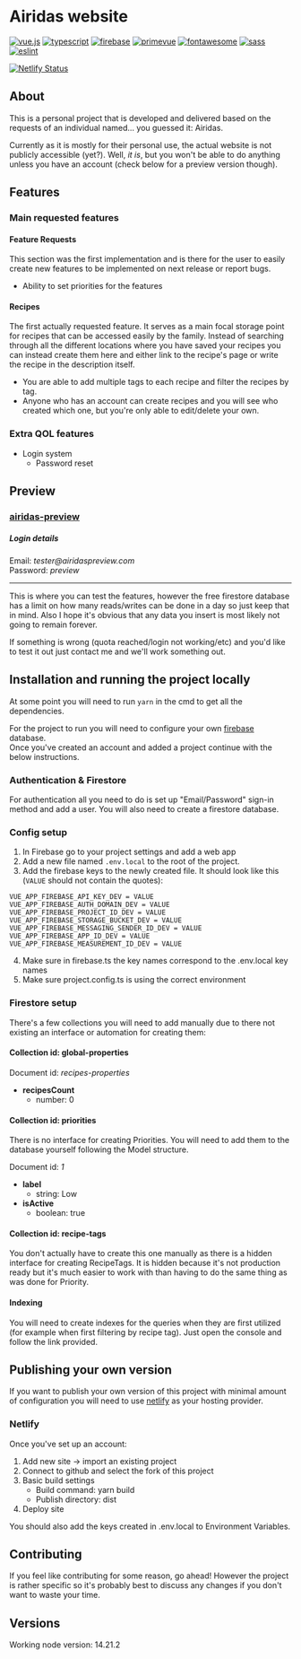 # Airidas website

[![vue.js](https://img.shields.io/static/v1?label=Vue.js&message=v3.2.19&color=4FC08D&style=flat-square&logo=vuedotjs)](https://vuejs.org/)
[![typescript](https://img.shields.io/static/v1?label=TypeScript&message=v4.1.6&color=4FC08D&style=flat-square&logo=typescript)](https://www.typescriptlang.org/)
[![firebase](https://img.shields.io/static/v1?label=Firebase&message=v9.5.0&color=4FC08D&style=flat-square&logo=firebase)](https://firebase.google.com)
[![primevue](https://img.shields.io/static/v1?label=PrimeVue&message=v3.10.0&color=4FC08D&style=flat-square&logo=)](https://www.primefaces.org/primevue)
[![fontawesome](https://img.shields.io/static/v1?label=FontAwesome&message=v5.15.4&color=4FC08D&style=flat-square&logo=fontawesome)](https://fontawesome.com/)
[![sass](https://img.shields.io/static/v1?label=Sass&message=v1.42.1&color=4FC08D&style=flat-square&logo=sass)](https://sass-lang.com/)
[![eslint](https://img.shields.io/static/v1?label=ESLint&message=v6.8.0&color=4FC08D&style=flat-square&logo=eslint)](https://eslint.org)
<!-- [![netlify](https://img.shields.io/static/v1?label=Netlify&message=Current&color=4FC08D&style=flat-square&logo=netlify)](https://www.netlify.com) -->
[![Netlify Status](https://api.netlify.com/api/v1/badges/bfa655cf-69bb-4cf5-af78-9dbba5b0c65d/deploy-status)](https://www.netlify.com)

## About
This is a personal project that is developed and delivered based on the requests of an individual named... you guessed it: Airidas.

Currently as it is mostly for their personal use, the actual website is not publicly accessible (yet?). Well, _it is_, but you won't be able to do anything unless you have an account (check below for a preview version though).

## Features

### Main requested features
#### Feature Requests
This section was the first implementation and is there for the user to easily create new features to be implemented on next release or report bugs.

- Ability to set priorities for the features

#### Recipes
The first actually requested feature. It serves as a main focal storage point for recipes that can be accessed easily by the family.
Instead of searching through all the different locations where you have saved your recipes you can instead create them here and either link to the recipe's page or write the recipe in the description itself.

- You are able to add multiple tags to each recipe and filter the recipes by tag.
- Anyone who has an account can create recipes and you will see who created which one, but you're only able to edit/delete your own.

### Extra QOL features

- Login system
  - Password reset

## Preview

### [airidas-preview](https://airidas-preview.netlify.app)

##### Login details
<div>Email: <i>tester@airidaspreview.com</i></div>
<div>Password: <i>preview</i></div>

___

This is where you can test the features, however the free firestore database has a limit on how many reads/writes can be done in a day so just keep that in mind.
Also I hope it's obvious that any data you insert is most likely not going to remain forever.

If something is wrong (quota reached/login not working/etc) and you'd like to test it out just contact me and we'll work something out.

## Installation and running the project locally

At some point you will need to run `yarn` in the cmd to get all the dependencies.

For the project to run you will need to configure your own [firebase](https://console.firebase.google.com) database.\
Once you've created an account and added a project continue with the below instructions.


### Authentication & Firestore

For authentication all you need to do is set up "Email/Password" sign-in method and add a user.
You will also need to create a firestore database.

### Config setup

1. In Firebase go to your project settings and add a web app
2. Add a new file named `.env.local` to the root of the project.
3. Add the firebase keys to the newly created file. It should look like this (`VALUE` should not contain the quotes):
```text
VUE_APP_FIREBASE_API_KEY_DEV = VALUE
VUE_APP_FIREBASE_AUTH_DOMAIN_DEV = VALUE
VUE_APP_FIREBASE_PROJECT_ID_DEV = VALUE
VUE_APP_FIREBASE_STORAGE_BUCKET_DEV = VALUE
VUE_APP_FIREBASE_MESSAGING_SENDER_ID_DEV = VALUE
VUE_APP_FIREBASE_APP_ID_DEV = VALUE
VUE_APP_FIREBASE_MEASUREMENT_ID_DEV = VALUE
```
4. Make sure in firebase.ts the key names correspond to the .env.local key names
5. Make sure project.config.ts is using the correct environment

### Firestore setup

There's a few collections you will need to add manually due to there not existing an interface or automation for creating them:

#### Collection id: global-properties

Document id: _recipes-properties_

- **recipesCount**
   - number: 0

#### Collection id: priorities

There is no interface for creating Priorities. You will need to add them to the database yourself following the Model structure.

Document id: _1_
- **label**
   - string: Low
- **isActive**
   - boolean: true
   
#### Collection id: recipe-tags
You don't actually have to create this one manually as there is a hidden interface for creating RecipeTags. It is hidden because it's not production ready but it's much easier to work with than having to do the same thing as was done for Priority.

#### Indexing
You will need to create indexes for the queries when they are first utilized (for example when first filtering by recipe tag).
Just open the console and follow the link provided.


## Publishing your own version

If you want to publish your own version of this project with minimal amount of configuration you will need to use [netlify](https://www.netlify.com/) as your hosting provider.

### Netlify
Once you've set up an account:
1. Add new site -> import an existing project
2. Connect to github and select the fork of this project
3. Basic build settings
   - Build command: yarn build
   - Publish directory: dist
4. Deploy site

You should also add the keys created in .env.local to Environment Variables.

## Contributing
If you feel like contributing for some reason, go ahead! However the project is rather specific so it's probably best to discuss any changes if you don't want to waste your time.

## Versions

Working node version: 14.21.2